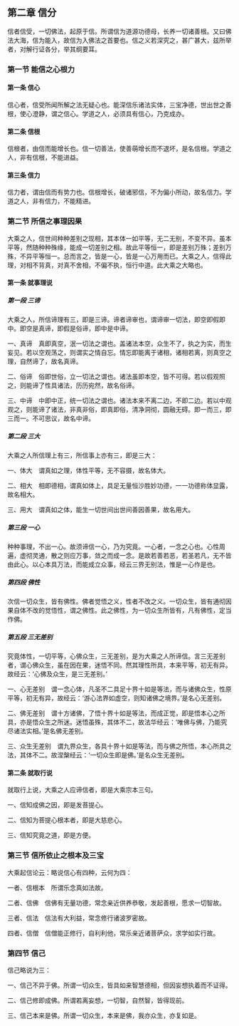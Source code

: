 ## 第二章 信分

信者信受，一切佛法，起原于信。所谓信为道源功德母，长养一切诸善根。又曰佛法大海，信为能入，故信为入佛法之首要也。信之义若深究之，甚广甚大，兹所举者，对解行证各分，举其纲要耳。

### 第一节 能信之心根力

#### 第一条 信心

信心者，信受所闻所解之法无疑心也。能深信乐诸法实体，三宝净德，世出世之善根，使心澄静，谓之信心。学道之人，必须具有信心，乃克成办。

#### 第二条 信根

信根者，由信而能增长也。信一切善法，使善萌增长而不退坏，是名信根。学道之人，非有信根，不能进益。

#### 第三条 信力

信力者，谓由信而有势力也。信根增长，破诸邪信，不为偏小所动，故名信力。学道之人，非有信力，不能精进。

### 第二节 所信之事理因果

大乘之人，信世间种种差别之现相，其本体一如平等，无二无别，不变不异。虽本平等，然随种种殊缘，能成一切差别之相。故此平等恒一，即是差别万殊；差别万殊，不异平等恒一。总而言之，皆是一心，皆是一心万用而已。大乘之人，信得此理，对相不背真，对真不舍相，不偏不执，恒行中道。此大乘之大略也。

#### 第一条 就事理说

##### 第一段 三谛

大乘之人，所信谛理有三，即是三谛。谛者谛审也，谓谛审一切法，即空即假即中。即空是真谛，即假是俗谛，即中是中谛。

一、真谛　真即真空，泯一切法之谓也。盖诸法本空，众生不了，执之为实，而生妄见。若以空观荡之，则谓实之情自忘。情忘即能离于诸相，诸相若离，则真空之理，自然谛了，故名真谛。

二、俗谛　俗即世俗，立一切法之谓也。诸法虽即本空，皆不可得。若以假观照之，则能谛了性具诸法，历历宛然，故名俗谛。

三、中谛　中即中正，统一切法之谓也。诸法本来不离二边，不即二边。若以中观观之，则能谛了诸法，非真非俗，即真即俗，清净洞彻，圆融无碍。即一而三，即三而一。不可思议，故名中谛。

##### 第二段 三大

大乘之人所信理上有三，所信事上亦有三，即是三大：

一、体大　谓真如之理，体性平等，无不容摄，故名体大。

二、相大　相即德相，谓真如体上，具足无量恒沙胜妙功德，一一功德称体显露，故名相大。

三、用大　谓真如之体，能生一切世间出世间善因善果，故名用大。

##### 第三段 一心

种种事理，不出一心。故须谛信一心，乃为究竟。一心者，一念之心也。心性周遍，虚彻灵通，散之则应万事，敛之而成一念。是故若善若恶，若圣若凡，无不皆由此心。以心本具万法，而能成立众事，经云三界无别法，惟是一心作是也。

##### 第四段 佛性

次信一切众生，皆有佛性。佛者觉悟之义，性者不改之义。一切众生，皆有通彻因果自体不改的觉悟性，谓之佛性。此之佛性，为一切众生所皆有，凡有佛性，定当作佛。

##### 第五段 三无差别

究竟体性，一切平等，心佛众生，三无差别，是为大乘之人所谛信。言三无差别者，谓心佛众生，虽在因在果，迷悟不同。然其理性所具，本来平等，初无有异。故经云：‘心佛及众生，是三无差别。’

一、心无差别　谓一念心体，凡圣不二具足十界十如是等法，而与诸佛众生，性原平等，初无有异，故经云：‘游心法界如虚空，则知诸佛之境界。’是名心无差别。

二、佛无差别　谓十方诸佛，了悟十界十如是等法，而成正觉，即是悟本心之所具，亦是悟众生之所迷。迷悟虽殊，其体不二，故法华经云：‘唯佛与佛，乃能究尽诸法实相。’是名佛无差别。

三、众生无差别　谓九界众生，各具十界十如是等法，而与佛之所悟，本心所具之法，其体不二。故涅槃经云：‘一切众生即是佛。’是名众生无差别。

#### 第二条 就取行说

就取行上说，大乘之人应谛信者，即是大乘宗本三句。

一、信知成佛之因，即是发菩提心。

二、信知为菩提心根本者，即是大慈悲心。

三、信知究竟之道，即是方便。

### 第三节 信所依止之根本及三宝

大乘起信论云：略说信心有四种，云何为四：

一者、信根本　所谓乐念真如法故。

二者、信佛　信佛有无量功德，常念亲近供养恭敬，发起善根，愿求一切智故。

三者、信法　信法有大利益，常念修行诸波罗密故。

四者、信僧　信僧能正修行，自利利他，常乐亲近诸菩萨众，求学如实行故。

### 第四节 信己

信己略说为三：

一、信己不异于佛。所谓一切众生，皆具如来智慧德相，但因妄想执着而不证得。

二、信己修即成佛。所谓若离妄想，一切智，自然智，皆得现前。

三、信己本来是佛。所谓一切众生，本来是佛，我亦众生，亦复如是。